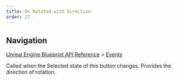 ```yaml
---
title: On Rotated with Direction
order: 27
---
```

## Navigation

[Unreal Engine Blueprint API Reference](https://dev.epicgames.com/documentation/en-us/unreal-engine/BlueprintAPI) > [Events](https://dev.epicgames.com/documentation/en-us/unreal-engine/BlueprintAPI/Events)

Called when the Selected state of this button changes. Provides the direction of rotation.
